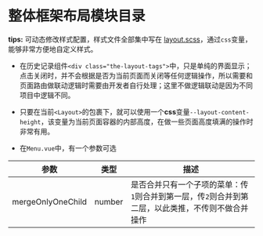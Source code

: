 # 整体框架布局模块目录

**tips:** 可动态修改样式配置，样式文件全部集中写在 [layout.scss](../styles/layout.scss)，通过`css`变量，能够非常方便地自定义样式。

- 在历史记录组件`<div class="the-layout-tags">`中，只是单纯的界面显示；点击关闭时，并不会根据是否为当前页面而关闭等任何逻辑操作，所以需要和页面路由做联动逻辑时需要由开发者自行处理；这里不做逻辑联动是因为不同项目中逻辑不同。
- 只要在当前`<Layout>`的包裹下，就可以使用一个**css**变量`--layout-content-height`，该变量为当前页面容器的内部高度，在做一些页面高度填满的操作时非常有用。

- 在`Menu.vue`中，有一个参数可选

| 参数 | 类型 | 描述 |
| ---- | ---- | ---- |
| mergeOnlyOneChild | number | 是否合并只有一个子项的菜单：传`1`则合并到第一层，传`2`则合并到第二层，以此类推，不传则不做合并操作 |
